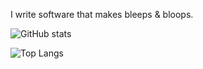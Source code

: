 I write software that makes bleeps & bloops.

![GitHub stats](https://github-readme-stats.vercel.app/api?username=FigBug&show_icons=true&theme=transparent)

![Top Langs](https://github-readme-stats.vercel.app/api/top-langs/?username=FigBug&layout=compact&theme=transparent)
